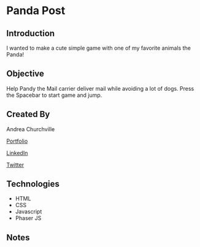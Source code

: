 # Panda Post

## Introduction

I wanted to make a cute simple game with one of my favorite animals the Panda!

## Objective

Help Pandy the Mail carrier deliver mail while avoiding a lot of dogs.
Press the Spacebar to start game and jump.

## Created By

Andrea Churchville

[Portfolio](https://www.andreachurchville.com/)

[LinkedIn](https://www.linkedin.com/in/andchurchville/)

[Twitter](https://twitter.com/AndChurchville)

## Technologies

- HTML
- CSS
- Javascript
- Phaser JS

## Notes
